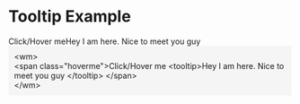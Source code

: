 <link rel="stylesheet" type="text/css" href="https://cdn.jsdelivr.net/gh/amalbenny/amalbenny@v0.2.1-alpha/wm/beta.css">
<wm>
        <h1>Tooltip Example</h1>
        <span class="hoverme">Click/Hover me<tooltip>Hey I am here. Nice to meet you guy </tooltip></span>
        <div class="cardBody" style="background-color:whitesmoke;padding:10px;">
            &lt;wm&gt;<br />&lt;span class="hoverme"&gt;Click/Hover me
&lt;tooltip&gt;Hey I am here. Nice to meet you guy &lt;/tooltip&gt;
&lt;/span&gt;<br />
        &lt;/wm&gt;
             </div>
   </wm>
